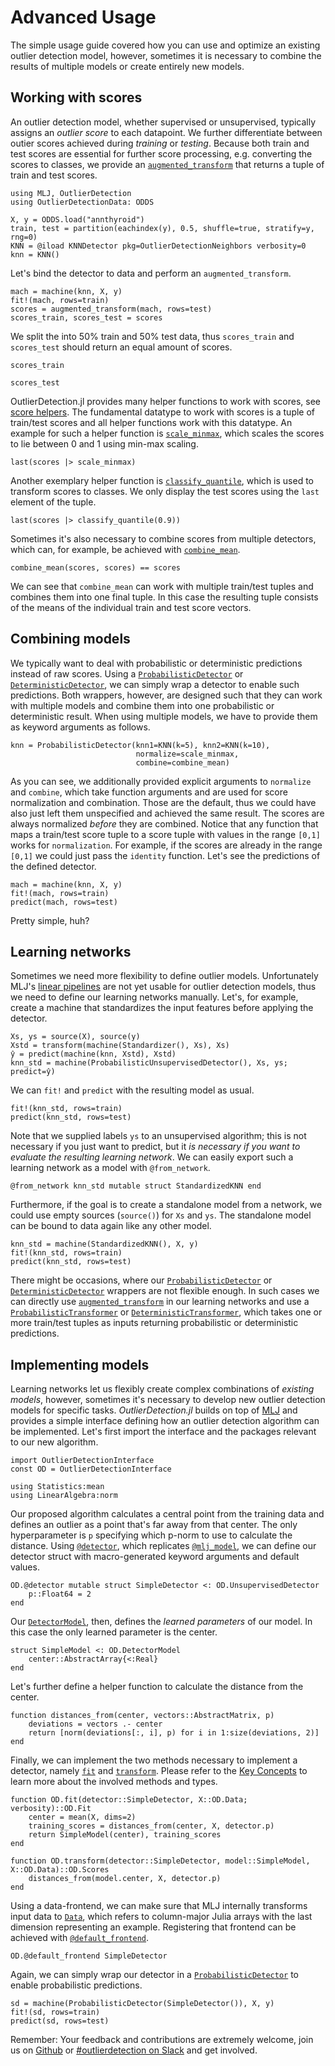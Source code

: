 # Advanced Usage

The simple usage guide covered how you can use and optimize an existing outlier detection model, however, sometimes it is necessary to combine the results of multiple models or create entirely new models.

## Working with scores

An outlier detection model, whether supervised or unsupervised, typically assigns an *outlier score* to each datapoint. We further differentiate between outier scores achieved during *training* or *testing*. Because both train and test scores are essential for further score processing, e.g. converting the scores to classes, we provide an [`augmented_transform`](@ref) that returns a tuple of train and test scores.

```@example advanced
using MLJ, OutlierDetection
using OutlierDetectionData: ODDS

X, y = ODDS.load("annthyroid")
train, test = partition(eachindex(y), 0.5, shuffle=true, stratify=y, rng=0)
KNN = @iload KNNDetector pkg=OutlierDetectionNeighbors verbosity=0
knn = KNN()
```

Let's bind the detector to data and perform an `augmented_transform`.

```@example advanced
mach = machine(knn, X, y)
fit!(mach, rows=train)
scores = augmented_transform(mach, rows=test)
scores_train, scores_test = scores
```

We split the into 50% train and 50% test data, thus `scores_train` and `scores_test` should return an equal amount of scores.

```@example advanced
scores_train
```

```@example advanced
scores_test
```

OutlierDetection.jl provides many helper functions to work with scores, see [score helpers](/API/score-helpers). The fundamental datatype to work with scores is a tuple of train/test scores and all helper functions work with this datatype. An example for such a helper function is [`scale_minmax`](@ref), which scales the scores to lie between 0 and 1 using min-max scaling.

```@example advanced
last(scores |> scale_minmax)
```

Another exemplary helper function is [`classify_quantile`](@ref), which is used to transform scores to classes. We only display the test scores using the `last` element of the tuple.

```@example advanced
last(scores |> classify_quantile(0.9))
```

Sometimes it's also necessary to combine scores from multiple detectors, which can, for example, be achieved with [`combine_mean`](@ref).

```@example advanced
combine_mean(scores, scores) == scores
```

We can see that `combine_mean` can work with multiple train/test tuples and combines them into one final tuple. In this case the resulting tuple consists of the means of the individual train and test score vectors.

## Combining models

We typically want to deal with probabilistic or deterministic predictions instead of raw scores. Using a [`ProbabilisticDetector`](@ref) or [`DeterministicDetector`](@ref), we can simply wrap a detector to enable such predictions. Both wrappers, however, are designed such that they can work with multiple models and combine them into one probabilistic or deterministic result. When using multiple models, we have to provide them as keyword arguments as follows.

```@example advanced
knn = ProbabilisticDetector(knn1=KNN(k=5), knn2=KNN(k=10),
                            normalize=scale_minmax,
                            combine=combine_mean)
```

As you can see, we additionally provided explicit arguments to `normalize` and `combine`, which take function arguments and are used for score normalization and combination. Those are the default, thus we could have also just left them unspecified and achieved the same result. The scores are always normalized *before* they are combined. Notice that any function that maps a train/test score tuple to a score tuple with values in the range `[0,1]` works for `normalization`. For example, if the scores are already in the range `[0,1]` we could just pass the `identity` function. Let's see the predictions of the defined detector.

```@example advanced
mach = machine(knn, X, y)
fit!(mach, rows=train)
predict(mach, rows=test)
```

Pretty simple, huh?

## Learning networks

Sometimes we need more flexibility to define outlier models. Unfortunately MLJ's [linear pipelines](https://alan-turing-institute.github.io/MLJ.jl/dev/linear_pipelines/#Linear-Pipelines) are not yet usable for outlier detection models, thus we need to define our learning networks manually. Let's, for example, create a machine that standardizes the input features before applying the detector.

```@example advanced
Xs, ys = source(X), source(y)
Xstd = transform(machine(Standardizer(), Xs), Xs)
ŷ = predict(machine(knn, Xstd), Xstd)
knn_std = machine(ProbabilisticUnsupervisedDetector(), Xs, ys; predict=ŷ)
```

We can `fit!` and `predict` with the resulting model as usual.

```@example advanced
fit!(knn_std, rows=train)
predict(knn_std, rows=test)
```

Note that we supplied labels `ys` to an unsupervised algorithm; this is not necessary if you just want to predict, but it *is necessary if you want to evaluate the resulting learning network*. We can easily export such a learning network as a model with `@from_network`.

```@example advanced
@from_network knn_std mutable struct StandardizedKNN end
```

Furthermore, if the goal is to create a standalone model from a network, we could use empty sources (`source()`) for `Xs` and `ys`. The standalone model can be bound to data again like any other model.

```@example advanced
knn_std = machine(StandardizedKNN(), X, y)
fit!(knn_std, rows=train)
predict(knn_std, rows=test)
```

There might be occasions, where our [`ProbabilisticDetector`](@ref) or [`DeterministicDetector`](@ref) wrappers are not flexible enough. In such cases we can directly use [`augmented_transform`](@ref) in our learning networks and use a [`ProbabilisticTransformer`](@ref) or [`DeterministicTransformer`](@ref), which takes one or more train/test tuples as inputs returning probabilistic or deterministic predictions.

## Implementing models

Learning networks let us flexibly create complex combinations of *existing models*, however, sometimes it's necessary to develop new outlier detection models for specific tasks. *OutlierDetection.jl* builds on top of [MLJ](https://alan-turing-institute.github.io/MLJ.jl/dev/) and provides a simple interface defining how an outlier detection algorithm can be implemented. Let's first import the interface and the packages relevant to our new algorithm.

```@example advanced
import OutlierDetectionInterface
const OD = OutlierDetectionInterface

using Statistics:mean
using LinearAlgebra:norm
```

Our proposed algorithm calculates a central point from the training data and defines an outlier as a point that's far away from that center. The only hyperparameter is `p` specifying which p-norm to use to calculate the distance. Using [`@detector`](@ref), which replicates [`@mlj_model`](https://alan-turing-institute.github.io/MLJ.jl/dev/adding_models_for_general_use/#Macro-shortcut), we can define our detector struct with macro-generated keyword arguments and default values.

```@example advanced
OD.@detector mutable struct SimpleDetector <: OD.UnsupervisedDetector
    p::Float64 = 2
end
```

Our [`DetectorModel`](@ref), then, defines the *learned parameters* of our model. In this case the only learned parameter is the center.

```@example advanced
struct SimpleModel <: OD.DetectorModel
    center::AbstractArray{<:Real}
end
```

Let's further define a helper function to calculate the distance from the center.

```@example advanced
function distances_from(center, vectors::AbstractMatrix, p)
    deviations = vectors .- center
    return [norm(deviations[:, i], p) for i in 1:size(deviations, 2)]
end
```

Finally, we can implement the two methods necessary to implement a detector, namely [`fit`](@ref) and [`transform`](@ref). Please refer to the [Key Concepts](../key-concepts) to learn more about the involved methods and types.

```@example advanced
function OD.fit(detector::SimpleDetector, X::OD.Data; verbosity)::OD.Fit
    center = mean(X, dims=2)
    training_scores = distances_from(center, X, detector.p)
    return SimpleModel(center), training_scores
end

function OD.transform(detector::SimpleDetector, model::SimpleModel, X::OD.Data)::OD.Scores
    distances_from(model.center, X, detector.p)
end
```

Using a data-frontend, we can make sure that MLJ internally transforms input data to [`Data`](@ref), which refers to column-major Julia arrays with the last dimension representing an example. Registering that frontend can be achieved with [`@default_frontend`](@ref).

```@example advanced
OD.@default_frontend SimpleDetector
```

Again, we can simply wrap our detector in a [`ProbabilisticDetector`](@ref) to enable probabilistic predictions.

```@example advanced
sd = machine(ProbabilisticDetector(SimpleDetector()), X, y)
fit!(sd, rows=train)
predict(sd, rows=test)
```

Remember: Your feedback and contributions are extremely welcome, join us on [Github](https://github.com/OutlierDetectionJL/OutlierDetection.jl) or [#outlierdetection on Slack](https://julialang.slack.com/archives/C02EXTD7WGG) and get involved.